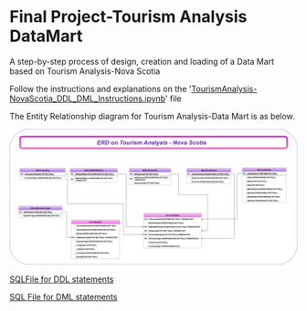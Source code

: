 # Final Project-Tourism Analysis DataMart
A step-by-step process of design, creation and loading of a Data Mart based on Tourism Analysis-Nova Scotia

Follow the instructions and explanations on the '[TourismAnalysis-NovaScotia_DDL_DML_Instructions.ipynb](./TourismAnalysis-NovaScotia_DDL_DML_Instructions.ipynb)' file

The Entity Relationship diagram for Tourism Analysis-Data Mart is as below.

![ERD](./DataFolder/Tourism_NovaScotia.png)

[SQLFile for DDL statements](./DataFolder/Final_DDL_TourismNS.sql)


[SQL File for DML statements](./DataFolder/Final_DML_TourismNS.sql)
